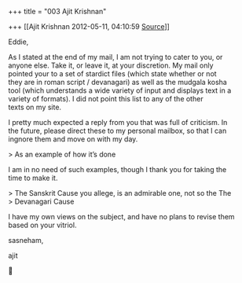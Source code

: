 +++
title = "003 Ajit Krishnan"

+++
[[Ajit Krishnan	2012-05-11, 04:10:59 [Source](https://groups.google.com/g/samskrita/c/A4rvk9MZiLA)]]



Eddie,  
  
As I stated at the end of my mail, I am not trying to cater to you, or  
anyone else. Take it, or leave it, at your discretion. My mail only  
pointed your to a set of stardict files (which state whether or not  
they are in roman script / devanagari) as well as the mudgala kosha  
tool (which understands a wide variety of input and displays text in a  
variety of formats). I did not point this list to any of the other  
texts on my site.  
  
I pretty much expected a reply from you that was full of criticism. In  
the future, please direct these to my personal mailbox, so that I can  
ingnore them and move on with my day.  

  
  
\> As an example of how it’s done  
  

I am in no need of such examples, though I thank you for taking the  
time to make it.  

  
  
\> The Sanskrit Cause you allege, is an admirable one, not so the The  
\> Devanagari Cause  
  

I have my own views on the subject, and have no plans to revise them  
based on your vitriol.  
  
sasneham,  
  
 ajit  



